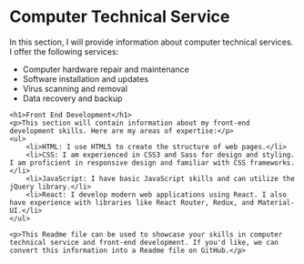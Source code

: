  <h1>Computer Technical Service</h1>
    <p>In this section, I will provide information about computer technical services. I offer the following services:</p>
    <ul>
        <li>Computer hardware repair and maintenance</li>
        <li>Software installation and updates</li>
        <li>Virus scanning and removal</li>
        <li>Data recovery and backup</li>
    </ul>

    <h1>Front End Development</h1>
    <p>This section will contain information about my front-end development skills. Here are my areas of expertise:</p>
    <ul>
        <li>HTML: I use HTML5 to create the structure of web pages.</li>
        <li>CSS: I am experienced in CSS3 and Sass for design and styling. I am proficient in responsive design and familiar with CSS frameworks.</li>
        <li>JavaScript: I have basic JavaScript skills and can utilize the jQuery library.</li>
        <li>React: I develop modern web applications using React. I also have experience with libraries like React Router, Redux, and Material-UI.</li>
    </ul>

    <p>This Readme file can be used to showcase your skills in computer technical service and front-end development. If you'd like, we can convert this information into a Readme file on GitHub.</p>
